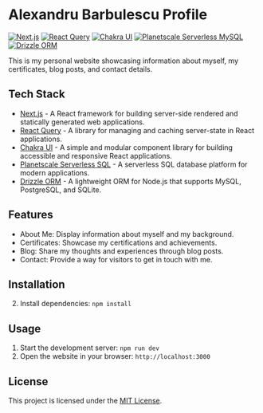 # Alexandru Barbulescu Profile

[![Next.js](https://img.shields.io/badge/Next.js-15.3.3-blueviolet)](https://nextjs.org/)
[![React Query](https://img.shields.io/badge/React%20Query-5.80.10-green)](https://react-query.tanstack.com/)
[![Chakra UI](https://img.shields.io/badge/Chakra%20UI-2.10.9-ff69b4)](https://chakra-ui.com/)
[![Planetscale Serverless MySQL](https://img.shields.io/badge/Planetscale%20Serverless%20MySQL-1.19.0-blue)](https://planetscale.com)
[![Drizzle ORM](https://img.shields.io/badge/Drizzle%20ORM-0.44.2-green)](https://github.com/drizzle-team/drizzle-orm)

This is my personal website showcasing information about myself, my certificates, blog posts, and contact details.

## Tech Stack

- [Next.js](https://nextjs.org/) - A React framework for building server-side rendered and statically generated web applications.
- [React Query](https://react-query.tanstack.com/) - A library for managing and caching server-state in React applications.
- [Chakra UI](https://chakra-ui.com/) - A simple and modular component library for building accessible and responsive React applications.
- [Planetscale Serverless SQL](https://planetscale.com) - A serverless SQL database platform for modern applications.
- [Drizzle ORM](https://github.com/drizzle-team/drizzle-orm) - A lightweight ORM for Node.js that supports MySQL, PostgreSQL, and SQLite.

## Features

- About Me: Display information about myself and my background.
- Certificates: Showcase my certifications and achievements.
- Blog: Share my thoughts and experiences through blog posts.
- Contact: Provide a way for visitors to get in touch with me.

## Installation

2. Install dependencies: `npm install`

## Usage

1. Start the development server: `npm run dev`
2. Open the website in your browser: `http://localhost:3000`

## License

This project is licensed under the [MIT License](LICENSE).
